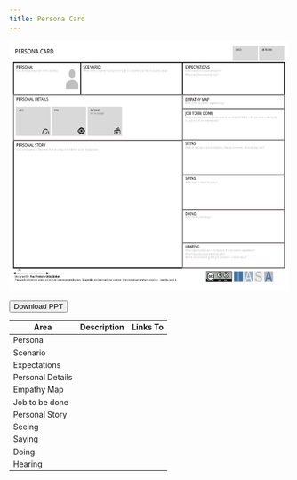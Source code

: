 ```yaml
---
title: Persona Card
---
```


<img target="_new" title="" src="./media/journey03.svg" alt="" style="width:6.25in;height:4.6875in">

<a href="./media/files/PERSONA-CARD-032.ppt" target="_blank"><button type="button">Download PPT</button> </a>

| **Area**         | **Description** | **Links To** |
|------------------|-----------------|--------------|
| Persona          |                 |              |
| Scenario         |                 |              |
| Expectations     |                 |              |
| Personal Details |                 |              |
| Empathy Map      |                 |              |
| Job to be done   |                 |              |
| Personal Story   |                 |              |
| Seeing           |                 |              |
| Saying           |                 |              |
| Doing            |                 |              |
| Hearing          |                 |              |
